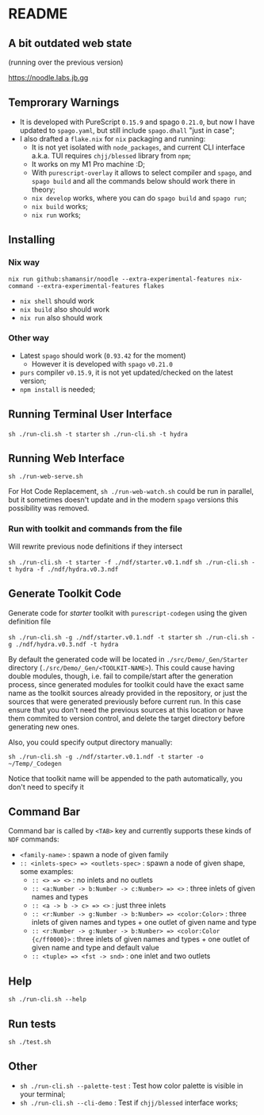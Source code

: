 # README

## A bit outdated web state

(running over the previous version)

https://noodle.labs.jb.gg

## Temprorary Warnings

* It is developed with PureScript `0.15.9` and spago `0.21.0`, but now I have updated to `spago.yaml`, but still include `spago.dhall` "just in case";
* I also drafted a `flake.nix` for `nix` packaging and running:
  * It is not yet isolated with `node_packages`, and current CLI interface a.k.a. TUI requires `chjj/blessed` library from `npm`;
  * It works on my M1 Pro machine :D;
  * With `purescript-overlay` it allows to select compiler and `spago`, and `spago build` and all the commands below should work there in theory;
  * `nix develop` works, where you can do `spago build` and `spago run`;
  * `nix build` works;
  * `nix run` works;

## Installing

### Nix way

`nix run github:shamansir/noodle --extra-experimental-features nix-command --extra-experimental-features flakes`

* `nix shell` should work
* `nix build` also should work
* `nix run` also should work

### Other way

* Latest `spago` should work (`0.93.42` for the moment)
  * However it is developed with `spago` `v0.21.0`
* `purs` compiler `v0.15.9`, it is not yet updated/checked on the latest version;
* `npm install` is needed;

## Running Terminal User Interface

`sh ./run-cli.sh -t starter`
`sh ./run-cli.sh -t hydra`

## Running Web Interface

`sh ./run-web-serve.sh`

For Hot Code Replacement, `sh ./run-web-watch.sh` could be run in parallel, but it sometimes doesn't update and in the modern `spago` versions this possibility was removed.

### Run with toolkit and commands from the file

Will rewrite previous node definitions if they intersect

`sh ./run-cli.sh -t starter -f ./ndf/starter.v0.1.ndf`
`sh ./run-cli.sh -t hydra -f ./ndf/hydra.v0.3.ndf`

## Generate Toolkit Code

Generate code for _starter_ toolkit with `purescript-codegen` using the given definition file

`sh ./run-cli.sh -g ./ndf/starter.v0.1.ndf -t starter`
`sh ./run-cli.sh -g ./ndf/hydra.v0.3.ndf -t hydra`

By default the generated code will be located in `./src/Demo/_Gen/Starter` directory (`./src/Demo/_Gen/<TOOLKIT-NAME>`). This could cause having double modules, though, i.e. fail to compile/start after the generation process, since generated modules for toolkit could have the exact same name as the toolkit sources already provided in the repository, or just the sources that were generated previously before current run. In this case ensure that you don't need the previous sources at this location or have them commited to version control, and delete the target directory before generating new ones.

Also, you could specify output directory manually:

`sh ./run-cli.sh -g ./ndf/starter.v0.1.ndf -t starter -o ~/Temp/_Codegen`

Notice that toolkit name will be appended to the path automatically, you don't need to specify it

## Command Bar

Command bar is called by `<TAB>` key and currently supports these kinds of `NDF` commands:

* `<family-name>` : spawn a node of given family
* `:: <inlets-spec> => <outlets-spec>` : spawn a node of given shape, some examples:
  * `:: <> => <>` : no inlets and no outlets
  * `:: <a:Number -> b:Number -> c:Number> => <>` : three inlets of given names and types
  * `:: <a -> b -> c> => <>` : just three inlets
  * `:: <r:Number -> g:Number -> b:Number> => <color:Color>` :  three inlets of given names and types + one outlet of given name and type
  * `:: <r:Number -> g:Number -> b:Number> => <color:Color {c/ff0000}>` :  three inlets of given names and types + one outlet of given name and type and default value
  * `:: <tuple> => <fst -> snd>` : one inlet and two outlets

## Help

`sh ./run-cli.sh --help`

## Run tests

`sh ./test.sh`

## Other

* `sh ./run-cli.sh --palette-test` : Test how color palette is visible in your terminal;
* `sh ./run-cli.sh --cli-demo` : Test if `chjj/blessed` interface works;